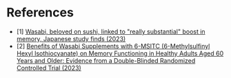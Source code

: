 # References
- [1] [Wasabi, beloved on sushi, linked to "really substantial" boost in memory, Japanese study finds (2023)](https://www.cbsnews.com/news/wasabi-memory-boost-japanese-study-finds/)
- [2] [Benefits of Wasabi Supplements with 6-MSITC (6-Methylsulfinyl Hexyl Isothiocyanate) on Memory Functioning in Healthy Adults Aged 60 Years and Older: Evidence from a Double-Blinded Randomized Controlled Trial (2023)](https://www.mdpi.com/2072-6643/15/21/4608)